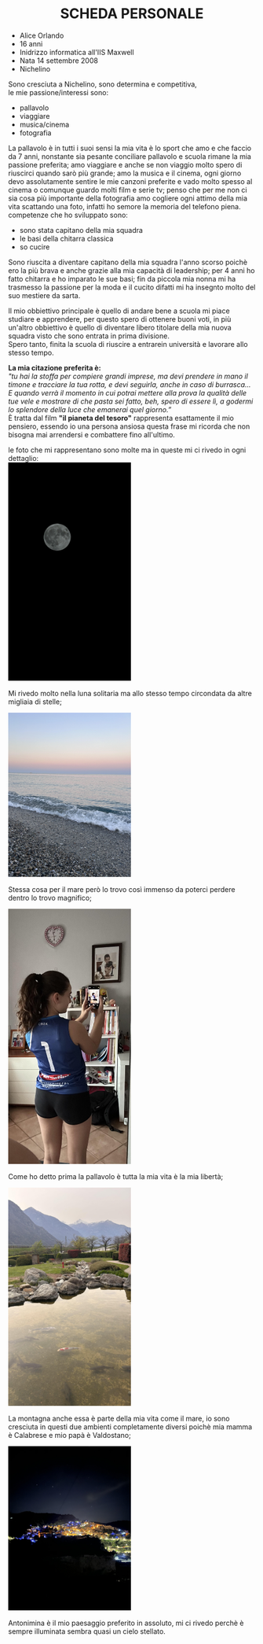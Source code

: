 <html>
    <head>
        <title>Scheda Personale</title>
    </head>
    <body>
        <h1 style="text-align:center"> SCHEDA PERSONALE </h1> 
        <p>
            <ul>
                <li>Alice Orlando</li>
                <li>16 anni </li> 
                <li>Inidrizzo informatica all'IIS Maxwell</li>
                <li>Nata 14 settembre 2008</li> 
                <li>Nichelino</li>
            </ul>
        </p>
        <p>
            Sono cresciuta a Nichelino, sono determina e competitiva, <br>le mie passione/interessi sono:       
            <ul>
                <li>pallavolo</li>
                <li>viaggiare</li>
                <li>musica/cinema</li>
                <li>fotografia</li>
            </ul>
            La pallavolo è in tutti i suoi sensi la mia vita è lo sport che amo e che faccio da 7 anni, nonstante sia pesante conciliare pallavolo e scuola rimane la mia passione preferita; amo viaggiare e anche se non viaggio molto spero di riuscirci quando sarò più grande; amo la musica e il cinema, ogni giorno devo assolutamente sentire le mie canzoni preferite e vado molto spesso al cinema o comunque guardo molti film e serie tv; penso che per me non ci sia cosa più importante della fotografia amo cogliere ogni attimo della mia vita scattando una foto, infatti ho semore la memoria del telefono piena. <br>
            competenze che ho sviluppato sono:
            <ul>
                <li>sono stata capitano della mia squadra</li>
                <li>le basi della chitarra classica</li>
                <li>so cucire</li>
            </ul>
            Sono riuscita a diventare capitano della mia squadra l'anno scorso poichè ero la più brava e anche grazie alla mia capacità di leadership; per 4 anni ho fatto chitarra e ho imparato le sue basi; fin da piccola mia nonna mi ha trasmesso la passione per la moda e il cucito difatti mi ha insegnto molto del suo mestiere da sarta. 
        </p>
        <p>
            Il mio obbiettivo principale è quello di andare bene a scuola mi piace studiare e apprendere, per questo spero di ottenere buoni voti, in più un'altro obbiettivo è quello di diventare libero titolare della mia nuova squadra visto che sono entrata in prima divisione.
            <br>Spero tanto, finita la scuola di riuscire a entrarein università e lavorare allo stesso tempo.
        </p>
        <p> 
            <b>La mia citazione preferita è:</b><br><i>"tu hai la stoffa per compiere grandi imprese, ma devi prendere in mano il timone e tracciare la tua rotta, e devi seguirla, anche in caso di burrasca... E quando verrà il momento in cui potrai mettere alla prova la qualità delle tue vele e mostrare di che pasta sei fatto, beh, spero di essere lì, a godermi lo splendore della luce che emanerai quel giorno.”</i><br>
            È tratta dal film <b>"il pianeta del tesoro"</b> rappresenta esattamente il mio pensiero, essendo io una persona ansiosa questa frase mi ricorda che non bisogna mai arrendersi e combattere fino all'ultimo.
        </p>
        <p>
            le foto che mi rappresentano sono molte ma in queste mi ci rivedo in ogni dettaglio:<br> <img src="moon.jpg" width="250 px"><br><p>Mi rivedo molto nella luna solitaria ma allo stesso tempo circondata da altre migliaia di stelle;</p> <img src="see.jpg" width="250 px"> <br> <p>Stessa cosa per il mare però lo trovo così immenso da poterci perdere dentro lo trovo magnifico;</p> <img src="volley.jpg" width="250 px"> <br><p>Come ho detto prima la pallavolo è tutta la mia vita è la mia libertà;</p> <img src="mountain.jpg" width="250 px"> <br> <P>La montagna anche essa è parte della mia vita come il mare, io sono cresciuta in questi due ambienti completamente diversi poichè mia mamma è Calabrese e mio papà è Valdostano;</P> <img src="antonimina.jpg" width="250 px"><p>Antonimina è il mio paesaggio preferito in assoluto, mi ci rivedo perchè è sempre illuminata sembra quasi un cielo stellato.</p>
        </p>
    </body>
</html>
